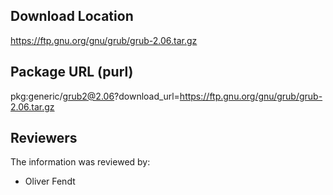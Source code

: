 ## Download Location

https://ftp.gnu.org/gnu/grub/grub-2.06.tar.gz

## Package URL (purl)

pkg:generic/grub2@2.06?download_url=https://ftp.gnu.org/gnu/grub/grub-2.06.tar.gz

## Reviewers

The information was reviewed by:

* Oliver Fendt
